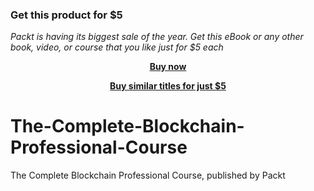 
### Get this product for $5

<i>Packt is having its biggest sale of the year. Get this eBook or any other book, video, or course that you like just for $5 each</i>


<b><p align='center'>[Buy now](https://packt.link/9781839212451)</p></b>


<b><p align='center'>[Buy similar titles for just $5](https://subscription.packtpub.com/search)</p></b>


# The-Complete-Blockchain-Professional-Course
The Complete Blockchain Professional Course, published by Packt
